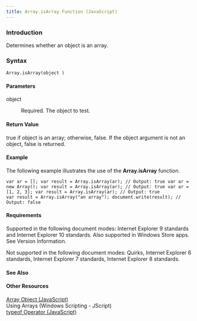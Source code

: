 ```yaml
---
title: Array.isArray Function (JavaScript)
---
```


### Introduction 

 Determines whether an object is an array.

### Syntax 

```
Array.isArray(object )
```

#### Parameters 

<div id="parametersSection" class="section" name="collapseableSection" style="">
  <dl class="authored">
    <dt>
      <span class="parameter" sdata="paramReference" xmlns:util="util">object</span>
    </dt>
    <dd>
      <p xmlns:util="util">
        Required. The object to test.
      </p>
    </dd>
  </dl>
</div>

#### Return Value 

<div id="sectionSection0" class="section" name="collapseableSection" style="" expanded="true">
  <p xmlns:util="util">
    <span sdata="langKeyword" value="true"><span class="keyword">true</span></span> if <span class="parameter" sdata="paramReference">object</span> is an array; otherwise, <span sdata="langKeyword"
    value="false"><span class="keyword">false</span></span>. If the <span class="parameter" sdata="paramReference">object</span> argument is not an object, <span sdata="langKeyword" value=
    "false"><span class="keyword">false</span></span> is returned.
  </p>
</div>

#### Example 

<p xmlns:util="util">
  The following example illustrates the use of the <b>Array.isArray</b> function.
</p>

```
var ar = []; var result = Array.isArray(ar); // Output: true var ar = new Array(); var result = Array.isArray(ar); // Output: true var ar = [1, 2, 3]; var result = Array.isArray(ar); // Output: true
var result = Array.isArray("an array"); document.write(result); // Output: false
```

#### Requirements 

<div id="requirementsTitleSection" class="section" name="collapseableSection" style="">
  <p xmlns:util="util"></p>
  <p>
    Supported in the following document modes: Internet Explorer 9 standards and Internet Explorer 10 standards. Also supported in Windows Store apps. See Version Information.
  </p>
  <p>
    Not supported in the following document modes: Quirks, Internet Explorer 6 standards, Internet Explorer 7 standards, Internet Explorer 8 standards.
  </p>
</div>

#### See Also 

<div id="seeAlsoSection" class="section" name="collapseableSection" style="">
  <h4 class="subHeading">
    Other Resources
  </h4>
  <div class="seeAlsoStyle">
    <span sdata="link" xmlns:util="util"><a href="08e5f552-0797-4b48-8164-609582fc18c9.htm">Array Object (JavaScript)</a></span>
  </div>
  <div class="seeAlsoStyle">
    <span sdata="link" xmlns:util="util">Using Arrays (Windows Scripting - JScript)</span>
  </div>
  <div class="seeAlsoStyle">
    <span sdata="link" xmlns:util="util"><a href="ee8a1036-119f-486f-b034-b07bdba87f0c.htm">typeof Operator (JavaScript)</a></span>
  </div>
</div>


